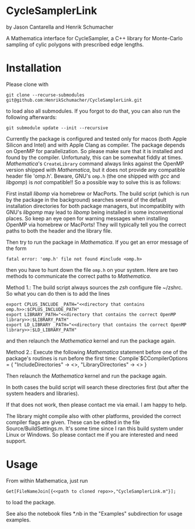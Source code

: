 # CycleSamplerLink
by Jason Cantarella and Henrik Schumacher


A Mathematica interface for CycleSampler, a C++ library for Monte-Carlo sampling of cylic polygons with prescribed edge lengths.

# Installation

Please clone with

    git clone --recurse-submodules git@github.com:HenrikSchumacher/CycleSamplerLink.git

to load also all submodules. If you forgot to do that, you can also run the following afterwards:

    git submodule update --init --recursive

Currently the package is configured and tested only for macos (both Apple Silicon and Intel) and with Apple Clang as compiler. 
The package depends on OpenMP for parallelization. So please make sure that it is installed and found by the compiler. Unfortunaly, this can be somewhat fiddly at times. _Mathematica_'s `CreateLibrary` command always links against the OpenMP version shipped with _Mathematica_, but it does not provide any compatible header file 'omp.h'. Beware, GNU's `omp.h` (the one shipped with _gcc_ and _libgomp_) is _not_ compatible!! So a possible way to solve this is as follows:

First install _libomp_ via homebrew or MacPorts. The build script (which is run by the package in the background) searches several of the default installation directories for both package managers, but incompatiblity with GNU's _libgomp_ may lead to _libomp_ being installed in some inconventional places. So keep an eye open for warning messages when installing OpenMP via homebrew or MacPorts! They will typically tell you the correct paths to both the header and the library file.

Then try to run the package in _Mathematica_. If you get an error message of the form

    fatal error: 'omp.h' file not found #include <omp.h>
    
then you have to hunt down the file `omp.h` on your system. Here are two methods to communicate the correct paths to _Mathematica_.


Method 1.: The build script always sources the _zsh_ configure file ~/zshrc. So what you can do then is to add the lines

    export CPLUS_INCLUDE _PATH="<<directory that contains omp.h>>:$CPLUS_INCLUDE_PATH"
    export LIBRARY_PATH="<<directory that contains the correct OpenMP library>>:$LIBRARY_PATH"
    export LD_LIBRARY _PATH="<<directory that contains the correct OpenMP library>>:$LD_LIBRARY_PATH"
    
and then relaunch the _Mathematica_ kernel and run the package again.

Method 2.: Execute the following _Mathematica_ statement before one of the package's routines is run before the first time:
    Compile`$CCompilerOptions = {
      "IncludeDirectories" -> <<directory that contains omp.h>>,
      "LibraryDirectories" -> <<directory that contains the correct OpenMP library>>
    }

Then relaunch the _Mathematica_ kernel and run the package again. 


In both cases the build script will search these directories first (but after the system headers and libraries).

If that does not work, then please contact me via email. I am happy to help.


The library might compile also with other platforms, provided the correct compiler flags are given. These can be edited in the file Source/BuildSettings.m. It's some time since I ran this build system under Linux or Windows. So please contact me if you are interested and need support.

# Usage

From within Mathematica, just run 

    Get[FileNameJoin[{<<path to cloned repo>>,"CycleSamplerLink.m"}];
    
to load the package.
    
See also the notebook files *.nb in the "Examples" subdirection for usage examples.
